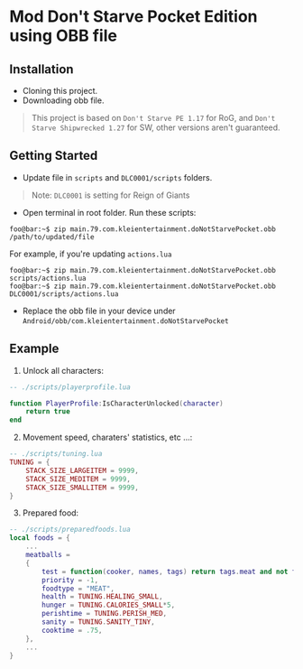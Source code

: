 # Mod Don't Starve Pocket Edition using OBB file

## Installation
- Cloning this project.
- Downloading obb file.
> This project is based on `Don't Starve PE 1.17` for RoG, and `Don't Starve Shipwrecked 1.27` for SW, other versions aren't guaranteed.

## Getting Started

- Update file in `scripts` and `DLC0001/scripts` folders.
> Note: `DLC0001` is setting for Reign of Giants

- Open terminal in root folder. Run these scripts:
```console
foo@bar:~$ zip main.79.com.kleientertainment.doNotStarvePocket.obb /path/to/updated/file
```
For example, if you're updating `actions.lua`
```console
foo@bar:~$ zip main.79.com.kleientertainment.doNotStarvePocket.obb scripts/actions.lua
foo@bar:~$ zip main.79.com.kleientertainment.doNotStarvePocket.obb DLC0001/scripts/actions.lua
```

- Replace the obb file in your device under `Android/obb/com.kleientertainment.doNotStarvePocket`

## Example

1. Unlock all characters:

```lua
-- ./scripts/playerprofile.lua

function PlayerProfile:IsCharacterUnlocked(character)
	return true
end
```

2. Movement speed, charaters' statistics, etc ...:

```lua
-- ./scripts/tuning.lua
TUNING = {
    STACK_SIZE_LARGEITEM = 9999,
    STACK_SIZE_MEDITEM = 9999,
    STACK_SIZE_SMALLITEM = 9999,
}
```

3. Prepared food:

```lua
-- ./scripts/preparedfoods.lua
local foods = {
    ...
    meatballs =
	{
		test = function(cooker, names, tags) return tags.meat and not tags.inedible end,
		priority = -1,
		foodtype = "MEAT",
		health = TUNING.HEALING_SMALL,
		hunger = TUNING.CALORIES_SMALL*5,
		perishtime = TUNING.PERISH_MED,
		sanity = TUNING.SANITY_TINY,
		cooktime = .75,
    },
    ...
}
```

